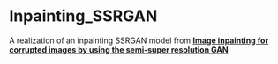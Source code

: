 # Inpainting_SSRGAN

A realization of an inpainting SSRGAN model from [__Image inpainting for corrupted images by using the semi-super resolution GAN__](https://arxiv.org/abs/2409.12636)
